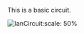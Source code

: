 This is a basic circuit.

![IanCircuit](https://user-images.githubusercontent.com/82461741/146039834-fd61c548-e93f-4dc1-8976-47973b5a7415.png):scale: 50%
